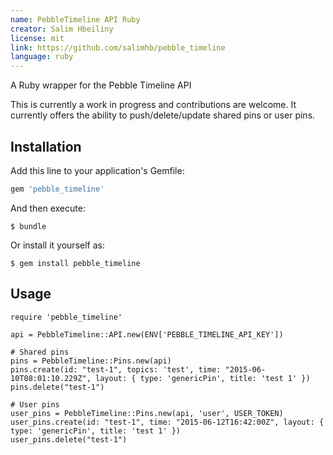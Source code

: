 ```yaml
---
name: PebbleTimeline API Ruby
creator: Salim Hbeiliny
license: mit
link: https://github.com/salimhb/pebble_timeline
language: ruby
---
```


A Ruby wrapper for the Pebble Timeline API

This is currently a work in progress and contributions are welcome. It currently offers the ability to push/delete/update shared pins or user pins.

## Installation

Add this line to your application's Gemfile:

```ruby
gem 'pebble_timeline'
```

And then execute:

    $ bundle

Or install it yourself as:

    $ gem install pebble_timeline

## Usage

```
require 'pebble_timeline'

api = PebbleTimeline::API.new(ENV['PEBBLE_TIMELINE_API_KEY'])

# Shared pins
pins = PebbleTimeline::Pins.new(api)
pins.create(id: "test-1", topics: 'test', time: "2015-06-10T08:01:10.229Z", layout: { type: 'genericPin', title: 'test 1' })
pins.delete("test-1")

# User pins
user_pins = PebbleTimeline::Pins.new(api, 'user', USER_TOKEN)
user_pins.create(id: "test-1", time: "2015-06-12T16:42:00Z", layout: { type: 'genericPin', title: 'test 1' })
user_pins.delete("test-1")
```
